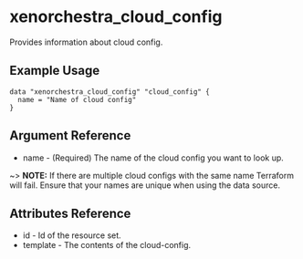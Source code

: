 # xenorchestra_cloud_config

Provides information about cloud config.

## Example Usage

```hcl
data "xenorchestra_cloud_config" "cloud_config" {
  name = "Name of cloud config"
}
```

## Argument Reference
* name - (Required) The name of the cloud config you want to look up.

~> **NOTE:** If there are multiple cloud configs with the same name
Terraform will fail. Ensure that your names are unique when
using the data source.


## Attributes Reference
* id - Id of the resource set.
* template - The contents of the cloud-config.
